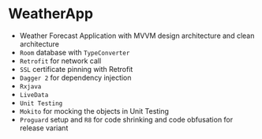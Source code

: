 # WeatherApp
- Weather Forecast Application with MVVM design architecture and clean architecture
- `Room` database with `TypeConverter`
- `Retrofit` for network call
- `SSL` certificate pinning with Retrofit
- `Dagger 2` for dependency injection
- `Rxjava`
- `LiveData`
- `Unit Testing`
- `Mokito` for mocking the objects in Unit Testing
- `Proguard` setup and `R8` for code shrinking and code obfusation for release variant 


